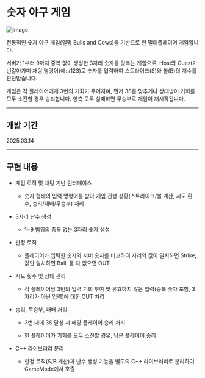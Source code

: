 # 숫자 야구 게임 

![Image](https://github.com/user-attachments/assets/90b4fb4b-4de5-4cb8-b0cf-7118d2ca9da8)

전통적인 숫자 야구 게임(일명 Bulls and Cows)을 기반으로 한 멀티플레이어 게임입니다. 

서버가 1부터 9까지 중복 없이 생성한 3자리 숫자를 맞추는 게임으로, Host와 Guest가 번갈아가며 채팅 명령어(예: /123)로 숫자를 입력하여 스트라이크(S)와 볼(B)의 개수를 판단받습니다.

게임은 각 플레이어에게 3번의 기회가 주어지며, 먼저 3S를 맞추거나 상대방이 기회를 모두 소진할 경우 승리합니다. 양측 모두 실패하면 무승부로 게임이 재시작됩니다.

---

## 개발 기간

2025.03.14

---

## 구현 내용

* 게임 로직 및 채팅 기반 인터페이스

  * 숫자 형태의 입력 명령어를 받아 게임 진행 상황(스트라이크/볼 계산, 시도 횟수, 승리/패배/무승부) 처리

* 3자리 난수 생성

  * 1~9 범위의 중복 없는 3자리 숫자 생성 

* 판정 로직

  * 플레이어가 입력한 숫자와 서버 숫자를 비교하여 자리와 값이 일치하면 Strike, 값만 일치하면 Ball, 둘 다 없으면 OUT

* 시도 횟수 및 상태 관리

  * 각 플레이어당 3번의 입력 기회 부여 및 유효하지 않은 입력(중복 숫자 포함, 3자리가 아닌 입력)에 대한 OUT 처리

* 승리, 무승부, 패배 처리

  * 3번 내에 3S 달성 시 해당 플레이어 승리 처리

  * 한 플레이어가 기회를 모두 소진할 경우, 남은 플레이어 승리

* C++ 라이브러리 분리

  * 판정 로직(S/B 계산)과 난수 생성 기능을 별도의 C++ 라이브러리로 분리하여 GameMode에서 호출
